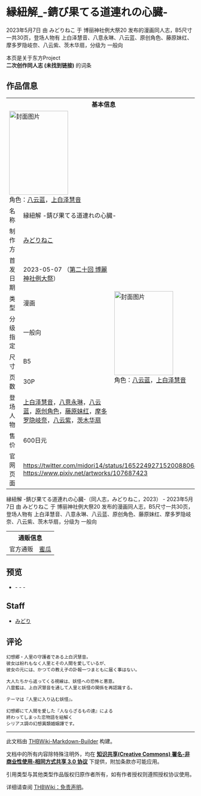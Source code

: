 # 縁紐解_-錆び果てる道連れの心臓-

<!-- source html: G:\repos\THBWiki-Markdown-Builder\THBWikiMarkdown\Temp\main\4\42\ns0%3A%E7%B8%81%E7%B4%90%E8%A7%A3_-%E9%8C%86%E3%81%B3%E6%9E%9C%E3%81%A6%E3%82%8B%E9%81%93%E9%80%A3%E3%82%8C%E3%81%AE%E5%BF%83%E8%87%93-.html -->

2023年5月7日 由 みどりねこ 于 博丽神社例大祭20 发布的漫画同人志，B5尺寸一共30页，登场人物有 上白泽慧音、八意永琳、八云蓝、原创角色、藤原妹红、摩多罗隐岐奈、八云紫、茨木华扇，分级为 一般向

本页是关于东方Project  
 **二次创作同人志 (未找到链接)** 的词条

## 作品信息

<table><tbody><tr><th colspan="3">基本信息</th></tr><tr><td class="cover-artwork-mobile" colspan="2"><a href="./文件-縁紐解_-錆び果てる道連れの心臓-封面.png.md" class="image" title="封面图片"><img alt="封面图片" src="https://upload.thwiki.cc/thumb/5/5b/%E7%B8%81%E7%B4%90%E8%A7%A3_-%E9%8C%86%E3%81%B3%E6%9E%9C%E3%81%A6%E3%82%8B%E9%81%93%E9%80%A3%E3%82%8C%E3%81%AE%E5%BF%83%E8%87%93-%E5%B0%81%E9%9D%A2.png/157px-%E7%B8%81%E7%B4%90%E8%A7%A3_-%E9%8C%86%E3%81%B3%E6%9E%9C%E3%81%A6%E3%82%8B%E9%81%93%E9%80%A3%E3%82%8C%E3%81%AE%E5%BF%83%E8%87%93-%E5%B0%81%E9%9D%A2.png" decoding="async" loading="lazy" width="157" height="224" srcset="https://upload.thwiki.cc/thumb/5/5b/%E7%B8%81%E7%B4%90%E8%A7%A3_-%E9%8C%86%E3%81%B3%E6%9E%9C%E3%81%A6%E3%82%8B%E9%81%93%E9%80%A3%E3%82%8C%E3%81%AE%E5%BF%83%E8%87%93-%E5%B0%81%E9%9D%A2.png/236px-%E7%B8%81%E7%B4%90%E8%A7%A3_-%E9%8C%86%E3%81%B3%E6%9E%9C%E3%81%A6%E3%82%8B%E9%81%93%E9%80%A3%E3%82%8C%E3%81%AE%E5%BF%83%E8%87%93-%E5%B0%81%E9%9D%A2.png 1.5x, https://upload.thwiki.cc/thumb/5/5b/%E7%B8%81%E7%B4%90%E8%A7%A3_-%E9%8C%86%E3%81%B3%E6%9E%9C%E3%81%A6%E3%82%8B%E9%81%93%E9%80%A3%E3%82%8C%E3%81%AE%E5%BF%83%E8%87%93-%E5%B0%81%E9%9D%A2.png/315px-%E7%B8%81%E7%B4%90%E8%A7%A3_-%E9%8C%86%E3%81%B3%E6%9E%9C%E3%81%A6%E3%82%8B%E9%81%93%E9%80%A3%E3%82%8C%E3%81%AE%E5%BF%83%E8%87%93-%E5%B0%81%E9%9D%A2.png 2x" data-file-width="1020" data-file-height="1450"></a><div class="cover-char">角色：<a href="./八云蓝.md" title="八云蓝">八云蓝</a>，<a href="./上白泽慧音.md" title="上白泽慧音">上白泽慧音</a></div></td>
</tr><tr><td class="label">名称</td><td colspan="2"> 縁紐解 -錆び果てる道連れの心臓- </td></tr><tr><td class="label">制作方</td><td><a href="./みどりねこ.md" title="みどりねこ">みどりねこ</a></td><td class="cover-artwork" rowspan="8" style="min-width:224px;"><a href="./文件-縁紐解_-錆び果てる道連れの心臓-封面.png.md" class="image" title="封面图片"><img alt="封面图片" src="https://upload.thwiki.cc/thumb/5/5b/%E7%B8%81%E7%B4%90%E8%A7%A3_-%E9%8C%86%E3%81%B3%E6%9E%9C%E3%81%A6%E3%82%8B%E9%81%93%E9%80%A3%E3%82%8C%E3%81%AE%E5%BF%83%E8%87%93-%E5%B0%81%E9%9D%A2.png/157px-%E7%B8%81%E7%B4%90%E8%A7%A3_-%E9%8C%86%E3%81%B3%E6%9E%9C%E3%81%A6%E3%82%8B%E9%81%93%E9%80%A3%E3%82%8C%E3%81%AE%E5%BF%83%E8%87%93-%E5%B0%81%E9%9D%A2.png" decoding="async" loading="lazy" width="157" height="224" srcset="https://upload.thwiki.cc/thumb/5/5b/%E7%B8%81%E7%B4%90%E8%A7%A3_-%E9%8C%86%E3%81%B3%E6%9E%9C%E3%81%A6%E3%82%8B%E9%81%93%E9%80%A3%E3%82%8C%E3%81%AE%E5%BF%83%E8%87%93-%E5%B0%81%E9%9D%A2.png/236px-%E7%B8%81%E7%B4%90%E8%A7%A3_-%E9%8C%86%E3%81%B3%E6%9E%9C%E3%81%A6%E3%82%8B%E9%81%93%E9%80%A3%E3%82%8C%E3%81%AE%E5%BF%83%E8%87%93-%E5%B0%81%E9%9D%A2.png 1.5x, https://upload.thwiki.cc/thumb/5/5b/%E7%B8%81%E7%B4%90%E8%A7%A3_-%E9%8C%86%E3%81%B3%E6%9E%9C%E3%81%A6%E3%82%8B%E9%81%93%E9%80%A3%E3%82%8C%E3%81%AE%E5%BF%83%E8%87%93-%E5%B0%81%E9%9D%A2.png/315px-%E7%B8%81%E7%B4%90%E8%A7%A3_-%E9%8C%86%E3%81%B3%E6%9E%9C%E3%81%A6%E3%82%8B%E9%81%93%E9%80%A3%E3%82%8C%E3%81%AE%E5%BF%83%E8%87%93-%E5%B0%81%E9%9D%A2.png 2x" data-file-width="1020" data-file-height="1450"></a><div class="cover-char">角色：<a href="./八云蓝.md" title="八云蓝">八云蓝</a>，<a href="./上白泽慧音.md" title="上白泽慧音">上白泽慧音</a></div></td>
</tr><tr><td class="label">首发日期</td><td>2023-05-07&#160;（<a href="/展会作品列表?e=%E5%8D%9A%E4%B8%BD%E7%A5%9E%E7%A4%BE%E4%BE%8B%E5%A4%A7%E7%A5%AD%2320">第二十回 博麗神社例大祭</a>）</td></tr><tr><td class="label">类型</td><td>漫画</td></tr><tr><td class="label">分级指定</td><td>一般向</td></tr><tr><td class="label">尺寸</td><td>B5</td></tr><tr><td class="label">页数</td><td>30P</td></tr><tr><td class="label">登场人物</td><td><a href="./上白泽慧音.md" title="上白泽慧音">上白泽慧音</a>，<a href="./八意永琳.md" title="八意永琳">八意永琳</a>，<a href="./八云蓝.md" title="八云蓝">八云蓝</a>，<a href="/index.php?title=%E5%8E%9F%E5%88%9B%E8%A7%92%E8%89%B2&amp;action=edit&amp;redlink=1" class="new" title="原创角色（页面不存在）">原创角色</a>，<a href="./藤原妹红.md" title="藤原妹红">藤原妹红</a>，<a href="./摩多罗隐岐奈.md" title="摩多罗隐岐奈">摩多罗隐岐奈</a>，<a href="./八云紫.md" title="八云紫">八云紫</a>，<a href="./茨木华扇.md" title="茨木华扇">茨木华扇</a></td></tr><tr><td class="label">售价</td><td>600日元</td></tr>
<tr><td class="label">官网页面</td><td colspan="2"><a rel="nofollow" class="external free" href="https://twitter.com/midori14/status/1652249271520088064">https://twitter.com/midori14/status/1652249271520088064</a><br><a rel="nofollow" class="external free" href="https://www.pixiv.net/artworks/107687423">https://www.pixiv.net/artworks/107687423</a></td></tr></tbody></table>

縁紐解 -錆び果てる道連れの心臓-（同人志，みどりねこ，2023） - 2023年5月7日 由 みどりねこ 于 博丽神社例大祭20 发布的漫画同人志，B5尺寸一共30页，登场人物有 上白泽慧音、八意永琳、八云蓝、原创角色、藤原妹红、摩多罗隐岐奈、八云紫、茨木华扇，分级为 一般向

<table><tbody><tr><th colspan="3">通贩信息</th></tr><tr><td class="label">官方通贩</td><td colspan="2"><a rel="nofollow" class="external text" href="https://www.melonbooks.co.jp/detail/detail.php?product_id=1929253">蜜瓜</a></td></tr></tbody></table>



## 预览
- [](./文件-縁紐解_-錆び果てる道連れの心臓-预览图1.jpg.md)- [](./文件-縁紐解_-錆び果てる道連れの心臓-预览图2.jpg.md)- [](./文件-縁紐解_-錆び果てる道連れの心臓-预览图3.jpg.md)- [](./文件-縁紐解_-錆び果てる道連れの心臓-预览图4.jpg.md)


## Staff
- [みどり](./みどり.md)


## 评论
```
幻想郷・人里の守護者である上白沢慧音。
彼女は紛れもなく人里とその人間を愛しているが、
彼女の元には、かつての教え子の訃報一つまともに届く事はない。

大人たちから返ってくる視線は、妖怪への恐怖と悪意。
八雲藍は、上白沢慧音を通して人里と妖怪の関係を再認識する。

テーマは『人里に入り込む妖怪』。

幻想郷にて人間を愛した『人ならざるもの達』による
終わってしまった恋物語を紐解く
シリアス調の幻想異類婚姻譚です。 
```

  
  

  





---

此文档由 [THBWiki-Markdown-Builder](https://github.com/Delsin-Yu/THBWiki-Markdown-Builder) 构建。

文档中的所有内容除特殊注明外，均在 [**知识共享(Creative Commons) 署名-非商业性使用-相同方式共享 3.0 协议**](https://creativecommons.org/licenses/by-sa/3.0/deed.zh-hans) 下提供，附加条款亦可能应用。

引用类型与其他类型作品版权归原作者所有，如有作者授权则遵照授权协议使用。

详细请查阅 [THBWiki：免责声明](https://thbwiki.cc/THBWiki:%E5%85%8D%E8%B4%A3%E5%A3%B0%E6%98%8E)。

